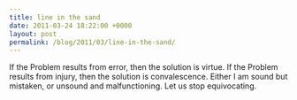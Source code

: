 ```yaml
---
title: line in the sand
date: 2011-03-24 18:22:00 +0000
layout: post
permalink: /blog/2011/03/line-in-the-sand/
---
```

If the Problem results from error, then the solution is virtue. If the Problem results from injury, then the solution is convalescence. Either I am sound but mistaken, or unsound and malfunctioning. Let us stop equivocating.
